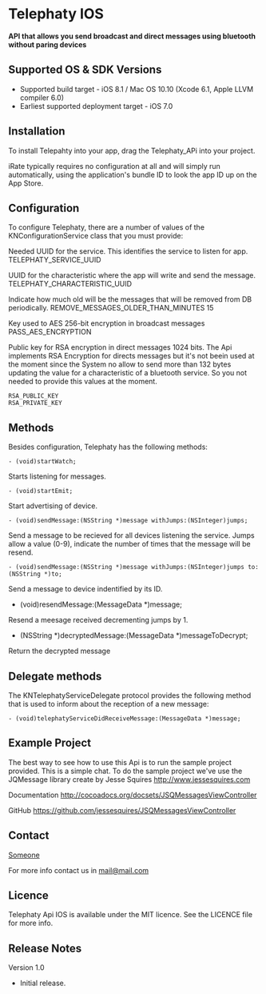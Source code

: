 Telephaty IOS
===============

**API that allows you send broadcast and direct messages using bluetooth without paring devices**


Supported OS & SDK Versions
-----------------------------

* Supported build target - iOS 8.1 / Mac OS 10.10 (Xcode 6.1, Apple LLVM compiler 6.0)
* Earliest supported deployment target - iOS 7.0


Installation
--------------

To install Telepahty into your app, drag the Telephaty_APi into your project.

iRate typically requires no configuration at all and will simply run automatically, using the application's bundle ID to look the app ID up on the App Store.


Configuration
--------------

To configure Telephaty, there are a number of values of the KNConfigurationService class that you must provide:
	
Needed UUID for the service. This identifies the service to listen for app.	
	TELEPHATY_SERVICE_UUID   

UUID for the characteristic where the app will write and send the message.
	TELEPHATY_CHARACTERISTIC_UUID  

Indicate how much old will be the messages that will be removed from DB periodically.
	REMOVE_MESSAGES_OLDER_THAN_MINUTES  15

Key used to AES 256-bit encryption in broadcast messages
	PASS_AES_ENCRYPTION

Public key for RSA encryption in direct messages 1024 bits. The Api implements RSA Encryption for directs messages but it's not beein used at the moment
since the System no allow to send more than 132 bytes updating the value for a characteristic of a bluetooth service. So you not needed to provide 
this values at the moment.

	RSA_PUBLIC_KEY   
	RSA_PRIVATE_KEY
	

Methods
--------------

Besides configuration, Telephaty has the following methods:

	- (void)startWatch;

Starts listening for messages.

	- (void)startEmit;

Start advertising of device.

	- (void)sendMessage:(NSString *)message withJumps:(NSInteger)jumps;

Send a message to be recieved for all devices listening the service. Jumps allow a value (0-9), indicate the number of times that the
message will be resend.

	- (void)sendMessage:(NSString *)message withJumps:(NSInteger)jumps to:(NSString *)to;

Send a message to device indentified by its ID.


- (void)resendMessage:(MessageData *)message;

Resend a meesage received decrementing jumps by 1.


- (NSString *)decryptedMessage:(MessageData *)messageToDecrypt;

Return the decrypted message



Delegate methods
---------------

The KNTelephatyServiceDelegate protocol provides the following method that is used to inform about the reception of a new message:

    - (void)telephatyServiceDidReceiveMessage:(MessageData *)message;



Example Project
---------------

The best way to see how to use this Api is to run the sample project provided. This is a simple chat.
To do the sample project we've use the JQMessage library create by Jesse Squires http://www.jessesquires.com

Documentation
	http://cocoadocs.org/docsets/JSQMessagesViewController

GitHub
	https://github.com/jessesquires/JSQMessagesViewController


## Contact

[Someone](http://www.site.com)

For more info contact us in mail@mail.com

## Licence

Telephaty Api IOS is available under the MIT licence. See the LICENCE file for more info.


Release Notes
-----------------

Version 1.0

- Initial release.